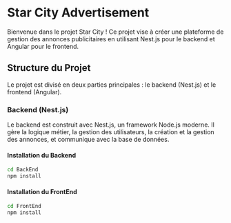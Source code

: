# Star City Advertisement

Bienvenue dans le projet Star City ! Ce projet vise à créer une plateforme de gestion des annonces publicitaires en utilisant Nest.js pour le backend et Angular pour le frontend.

## Structure du Projet

Le projet est divisé en deux parties principales : le backend (Nest.js) et le frontend (Angular).

### Backend (Nest.js)

Le backend est construit avec Nest.js, un framework Node.js moderne. Il gère la logique métier, la gestion des utilisateurs, la création et la gestion des annonces, et communique avec la base de données.

#### Installation du Backend

```bash
cd BackEnd
npm install
```

#### Installation du FrontEnd
```bash
cd FrontEnd
npm install
```

